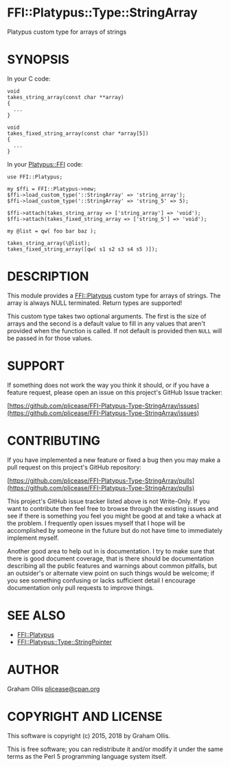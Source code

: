 # FFI::Platypus::Type::StringArray

Platypus custom type for arrays of strings

# SYNOPSIS

In your C code:

    void
    takes_string_array(const char **array)
    {
      ...
    }
    
    void
    takes_fixed_string_array(const char *array[5])
    {
      ...
    }

In your [Platypus::FFI](https://metacpan.org/pod/Platypus::FFI) code:

    use FFI::Platypus;

    my $ffi = FFI::Platypus->new;
    $ffi->load_custom_type('::StringArray' => 'string_array');
    $ffi->load_custom_type('::StringArray' => 'string_5' => 5);
    
    $ffi->attach(takes_string_array => ['string_array'] => 'void');
    $ffi->attach(takes_fixed_string_array => ['string_5'] => 'void');
    
    my @list = qw( foo bar baz );
    
    takes_string_array(\@list);
    takes_fixed_string_array([qw( s1 s2 s3 s4 s5 )]);

# DESCRIPTION

This module provides a [FFI::Platypus](https://metacpan.org/pod/FFI::Platypus) custom type for arrays of
strings. The array is always NULL terminated.  Return types are supported!

This custom type takes two optional arguments.  The first is the size of
arrays and the second is a default value to fill in any values that
aren't provided when the function is called.  If not default is provided
then `NULL` will be passed in for those values.

# SUPPORT

If something does not work the way you think it should, or if you have a
feature request, please open an issue on this project's GitHub Issue
tracker:

[https://github.com/plicease/FFI-Platypus-Type-StringArray/issues](https://github.com/plicease/FFI-Platypus-Type-StringArray/issues)

# CONTRIBUTING

If you have implemented a new feature or fixed a bug then you may make a
pull request on this project's GitHub repository:

[https://github.com/plicease/FFI-Platypus-Type-StringArray/pulls](https://github.com/plicease/FFI-Platypus-Type-StringArray/pulls)

This project's GitHub issue tracker listed above is not Write-Only.  If
you want to contribute then feel free to browse through the existing
issues and see if there is something you feel you might be good at and
take a whack at the problem.  I frequently open issues myself that I
hope will be accomplished by someone in the future but do not have time
to immediately implement myself.

Another good area to help out in is documentation.  I try to make sure
that there is good document coverage, that is there should be
documentation describing all the public features and warnings about
common pitfalls, but an outsider's or alternate view point on such
things would be welcome; if you see something confusing or lacks
sufficient detail I encourage documentation only pull requests to
improve things.

# SEE ALSO

- [FFI::Platypus](https://metacpan.org/pod/FFI::Platypus)
- [FFI::Platypus::Type::StringPointer](https://metacpan.org/pod/FFI::Platypus::Type::StringPointer)

# AUTHOR

Graham Ollis <plicease@cpan.org>

# COPYRIGHT AND LICENSE

This software is copyright (c) 2015, 2018 by Graham Ollis.

This is free software; you can redistribute it and/or modify it under
the same terms as the Perl 5 programming language system itself.
